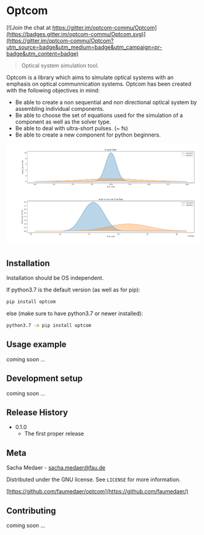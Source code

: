 # Optcom

[![Join the chat at https://gitter.im/optcom-commu/Optcom](https://badges.gitter.im/optcom-commu/Optcom.svg)](https://gitter.im/optcom-commu/Optcom?utm_source=badge&utm_medium=badge&utm_campaign=pr-badge&utm_content=badge)

> Optical system simulation tool.

Optcom is a library which aims to simulate optical systems with an emphasis on optical communnication systems. Optcom has been created with the following objectives in mind:
* Be able to create a non sequential and non directional optical system by assembling individual components.
* Be able to choose the set of equations used for the simulation of a component as well as the solver type.
* Be able to deal with ultra-short pulses. (~ fs)
* Be able to create a new component for python beginners.

![](simple_fiber_example.png)

## Installation
Installation should be OS independent.

If python3.7 is the default version (as well as for pip):

```sh
pip install optcom
```

else (make sure to have python3.7 or newer installed):

```sh
python3.7 -m pip install optcom
```

## Usage example

coming soon ...

## Development setup

coming soon ...

## Release History

* 0.1.0
    * The first proper release

## Meta

Sacha Medaer - sacha.medaer@fau.de

Distributed under the GNU license. See ``LICENSE`` for more information.

[https://github.com/faumedaer/optcom](https://github.com/faumedaer/)

## Contributing

coming soon ...

<!-- Markdown link & img dfn's -->
